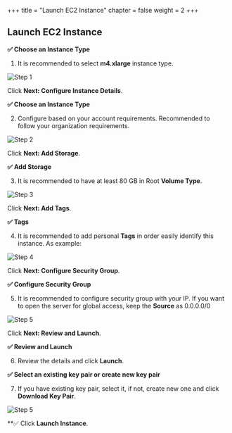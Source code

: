 +++
title = "Launch EC2 Instance"
chapter = false
weight = 2
+++

## Launch EC2 Instance

**:white_check_mark: Choose an Instance Type**

1. It is recommended to select **m4.xlarge** instance type.

![Step 1](/images/20_Initiate_UFTOne_Instance/choose_instance.png)

Click **Next: Configure Instance Details**.

**:white_check_mark: Choose an Instance Type**

2. Configure based on your account requirements. Recommended to follow your organization requirements.

![Step 2](/images/20_Initiate_UFTOne_Instance/instance_details.png)

Click **Next: Add Storage**.

**:white_check_mark: Add Storage**

3. It is recommended to have at least 80 GB in Root **Volume Type**.

![Step 3](/images/20_Initiate_UFTOne_Instance/add_storage.png)

Click **Next: Add Tags**.

**:white_check_mark: Tags**

4. It is recommended to add personal **Tags** in order easily identify this instance. As example:

![Step 4](/images/20_Initiate_UFTOne_Instance/tags.png)

Click **Next: Configure Security Group**.

**:white_check_mark: Configure Security Group**

5. It is recommended to configure security group with your IP. If you want to open the server for global access, keep the **Source** as 0.0.0.0/0

![Step 5](/images/20_Initiate_UFTOne_Instance/security_group2.png)

Click **Next: Review and Launch**.

**:white_check_mark: Review and Launch**

6. Review the details and click **Launch**.

**:white_check_mark: Select an existing key pair or create new key pair**

7. If you have existing key pair, select it, if not, create new one and click **Download Key Pair**.

![Step 5](/images/20_Initiate_UFTOne_Instance/create_key_pair.png)

**:white_check_mark: Click **Launch Instance**.

